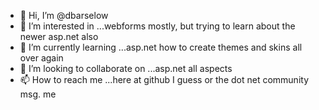 - 👋 Hi, I’m @dbarselow
- 👀 I’m interested in ...webforms mostly, but trying to learn about the newer asp.net also 
- 🌱 I’m currently learning ...asp.net how to create themes and skins all over again
- 💞️ I’m looking to collaborate on ...asp.net all aspects
- 📫 How to reach me ...here at github I guess or the dot net community msg. me

